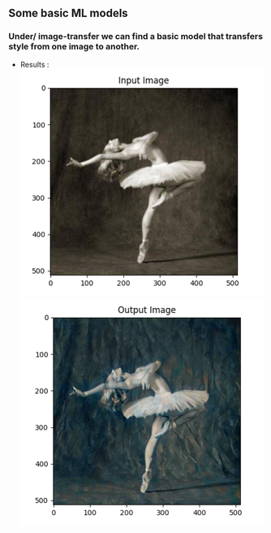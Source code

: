 ## Some basic ML models


### Under/ image-transfer we can find a basic model that transfers style from one image to another.  

- Results :  
![img.png](img.png)
![img_1.png](img_1.png)  

